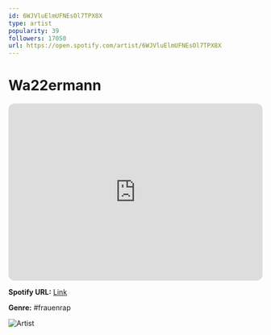```yaml
---
id: 6WJVluElmUFNEsOl7TPX8X
type: artist
popularity: 39
followers: 17050
url: https://open.spotify.com/artist/6WJVluElmUFNEsOl7TPX8X
---
```

# Wa22ermann

<iframe style="border-radius:12px" src="https://open.spotify.com/embed/artist/6WJVluElmUFNEsOl7TPX8X" width="100%" height="352" frameBorder="0" allowfullscreen="" allow="autoplay; clipboard-write; encrypted-media; fullscreen; picture-in-picture" loading="lazy"></iframe>

**Spotify URL:** [Link](https://open.spotify.com/artist/6WJVluElmUFNEsOl7TPX8X)

**Genre:**  #frauenrap

![Artist](https://i.scdn.co/image/ab6761610000e5eb4d430ca02742242035053a7d)
